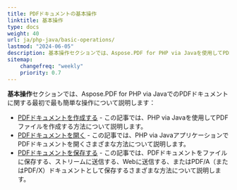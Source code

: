 ```yaml
---
title: PDFドキュメントの基本操作 
linktitle: 基本操作
type: docs
weight: 40
url: ja/php-java/basic-operations/
lastmod: "2024-06-05"
description: 基本操作セクションでは、Aspose.PDF for PHP via Javaを使用してPDFドキュメントを開くおよび保存する可能性について説明します。
sitemap:
    changefreq: "weekly"
    priority: 0.7
---
```


**基本操作**セクションでは、Aspose.PDF for PHP via JavaでのPDFドキュメントに関する最初で最も簡単な操作について説明します：

- [PDFドキュメントを作成する](/pdf/php-java/create-document/) - この記事では、PHP via Javaを使用してPDFファイルを作成する方法について説明します。
- [PDFドキュメントを開く](/pdf/php-java/open-pdf-document/) - この記事では、PHP via JavaアプリケーションでPDFドキュメントを開くさまざまな方法について説明します。
- [PDFドキュメントを保存する](/pdf/php-java/save-pdf-document/) - この記事では、PDFドキュメントをファイルに保存する、ストリームに送信する、Webに送信する、またはPDF/A（またはPDF/X）ドキュメントとして保存するさまざまな方法について説明します。